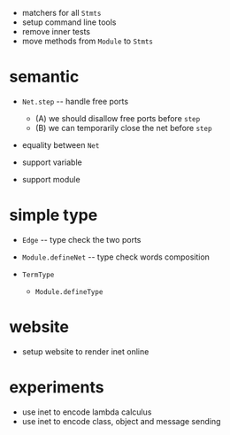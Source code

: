 - matchers for all `Stmts`
- setup command line tools
- remove inner tests
- move methods from `Module` to `Stmts`

# semantic

- `Net.step` -- handle free ports

  - (A) we should disallow free ports before `step`
  - (B) we can temporarily close the net before `step`

- equality between `Net`

- support variable

- support module

# simple type

- `Edge` -- type check the two ports

- `Module.defineNet` -- type check words composition

- `TermType`
  - `Module.defineType`

# website

- setup website to render inet online

# experiments

- use inet to encode lambda calculus
- use inet to encode class, object and message sending
